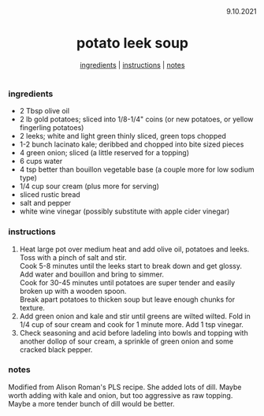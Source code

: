 <p align="right">9.10.2021</p>

<h1 align="center">potato leek soup</h1>

<div align="center">
  <a href="#ingredients">ingredients</a> | 
  <a href="#instructions">instructions</a> | 
  <a href="#notes">notes</a>
</div>
<br>

### ingredients
- 2 Tbsp olive oil
- 2 lb gold potatoes; sliced into 1/8-1/4" coins (or new potatoes, or yellow fingerling potatoes)
- 2 leeks; white and light green thinly sliced, green tops chopped
- 1-2 bunch lacinato kale; deribbed and chopped into bite sized pieces
- 4 green onion; sliced (a little reserved for a topping)
- 6 cups water
- 4 tsp better than bouillon vegetable base (a couple more for low sodium type)
- 1/4 cup sour cream (plus more for serving)
- sliced rustic bread
- salt and pepper
- white wine vinegar (possibly substitute with apple cider vinegar)

### instructions
1. Heat large pot over medium heat and add olive oil, potatoes and leeks.  Toss with a pinch of salt and stir.  
Cook 5-8 minutes until the leeks start to break down and get glossy.  Add water and bouillon and bring to simmer.  
Cook for 30-45 minutes until potatoes are super tender and easily broken up with a wooden spoon.  
Break apart potatoes to thicken soup but leave enough chunks for texture.
1. Add green onion and kale and stir until greens are wilted wilted.  Fold in 1/4 cup of sour cream and cook for 1 minute more. Add 1 tsp vinegar.
1. Check seasoning and acid before ladeling into bowls and topping with another dollop of sour cream, a sprinkle of green onion and some cracked black pepper. 

### notes
Modified from Alison Roman's PLS recipe.  She added lots of dill.  Maybe worth adding with kale and onion, but too aggressive as raw topping.  
Maybe a more tender bunch of dill would be better. 
